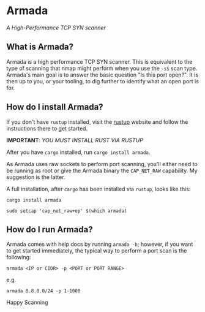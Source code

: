 # Armada
*A High-Performance TCP SYN scanner*

## What is Armada?
Armada is a high performance TCP SYN scanner. This is equivalent to the type of scanning that nmap might perform when you use the `-sS` scan type. Armada's main goal is to answer the basic question "Is this port open?". It is then up to you, or your tooling, to dig further to identify what an open port is for. 

## How do I install Armada?
If you don't have `rustup` installed, visit the [rustup](https://rustup.rs) website and follow the instructions there to get started.

**IMPORTANT**: *YOU MUST INSTALL RUST VIA RUSTUP*

After you have `cargo` installed, run `cargo install armada`.

As Armada uses raw sockets to perform port scanning, you'll either need to be running as root or give the Armada binary the `CAP_NET_RAW` capability. My suggestion is the latter.

A full installation, after `cargo` has been installed via `rustup`, looks like this:

```
cargo install armada

sudo setcap 'cap_net_raw+ep' $(which armada)
```

## How do I run Armada?
Armada comes with help docs by running `armada -h`; however, if you want to get started immediately, the typical way to perform a port scan is the following:

```
armada <IP or CIDR> -p <PORT or PORT RANGE>
```

e.g.

```
armada 8.8.8.0/24 -p 1-1000
```

Happy Scanning
